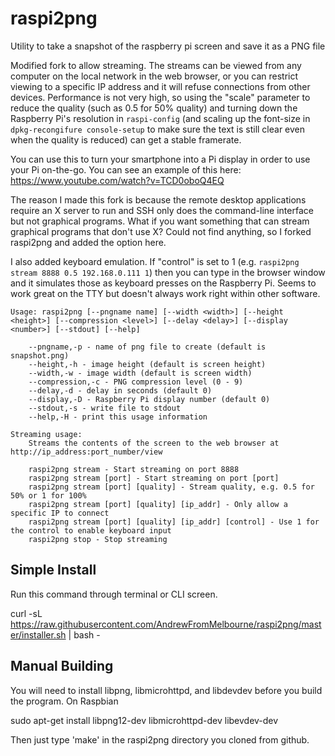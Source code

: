 # raspi2png

Utility to take a snapshot of the raspberry pi screen and save it as a PNG file

Modified fork to allow streaming. The streams can be viewed from any computer on the local network in the web browser, or you can restrict viewing to a specific IP address and it will refuse connections from other devices. Performance is not very high, so using the "scale" parameter to reduce the quality (such as 0.5 for 50% quality) and turning down the Raspberry Pi's resolution in `raspi-config` (and scaling up the font-size in `dpkg-recongifure console-setup` to make sure the text is still clear even when the quality is reduced) can get a stable framerate.

You can use this to turn your smartphone into a Pi display in order to use your Pi on-the-go. You can see an example of this here: https://www.youtube.com/watch?v=TCD0oboQ4EQ

The reason I made this fork is because the remote desktop applications require an X server to run and SSH only does the command-line interface but not graphical programs. What if you want something that can stream graphical programs that don't use X? Could not find anything, so I forked raspi2png and added the option here.

I also added keyboard emulation. If "control" is set to 1 (e.g. `raspi2png stream 8888 0.5 192.168.0.111 1`) then you can type in the browser window and it simulates those as keyboard presses on the Raspberry Pi. Seems to work great on the TTY but doesn't always work right within other software.

    Usage: raspi2png [--pngname name] [--width <width>] [--height <height>] [--compression <level>] [--delay <delay>] [--display <number>] [--stdout] [--help]
    
        --pngname,-p - name of png file to create (default is snapshot.png)
        --height,-h - image height (default is screen height)
        --width,-w - image width (default is screen width)
        --compression,-c - PNG compression level (0 - 9)
        --delay,-d - delay in seconds (default 0)
        --display,-D - Raspberry Pi display number (default 0)
        --stdout,-s - write file to stdout
        --help,-H - print this usage information
    
    Streaming usage: 
        Streams the contents of the screen to the web browser at http://ip_address:port_number/view
    
        raspi2png stream - Start streaming on port 8888
        raspi2png stream [port] - Start streaming on port [port]
        raspi2png stream [port] [quality] - Stream quality, e.g. 0.5 for 50% or 1 for 100%
        raspi2png stream [port] [quality] [ip_addr] - Only allow a specific IP to connect
        raspi2png stream [port] [quality] [ip_addr] [control] - Use 1 for the control to enable keyboard input
        raspi2png stop - Stop streaming

## Simple Install

Run this command through terminal or CLI screen.

curl -sL https://raw.githubusercontent.com/AndrewFromMelbourne/raspi2png/master/installer.sh | bash -

## Manual Building

You will need to install libpng,  libmicrohttpd, and libdevdev before you build the program. On Raspbian

sudo apt-get install libpng12-dev libmicrohttpd-dev libevdev-dev

Then just type 'make' in the raspi2png directory you cloned from github.


